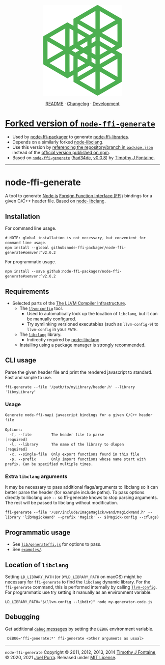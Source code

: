 <p align="center">
  <a href="https://github.com/node-ffi-packager"><img src="https://raw.githubusercontent.com/node-ffi-packager/resources/master/logotype/node-ffi-packager.svg?sanitize=true" alt="node-ffi-packager logotype, impossible cubes in green" width="256" border="0" /></a>
</p>

<p align="center">
  <a href="https://github.com/node-ffi-packager/node-ffi-generate">README</a> &middot; <a href="./CHANGELOG.md">Changelog</a> &middot; <a href="./DEVELOP.md">Development</a>
</p>

# [Forked version of `node-ffi-generate`](https://github.com/node-ffi-packager/node-ffi-generate)

- Used by [node-ffi-packager](https://github.com/node-ffi-packager) to generate [node-ffi-libraries](https://github.com/node-ffi-libraries).
- Depends on a similarly forked [node-libclang](https://github.com/node-ffi-packager/node-libclang).
- Use this version by [referencing the repository/branch in `package.json`](https://docs.npmjs.com/configuring-npm/package-json.html#github-urls) instead of the [official version published on npm](https://www.npmjs.com/package/ffi-generate).
- Based on [`node-ffi-generate`](https://github.com/tjfontaine/node-ffi-generate) ([5ad34dc](https://github.com/tjfontaine/node-ffi-generate/commit/5ad34dc69befbd59601c507c90571b1662e0e66d), [v0.0.8](https://github.com/tjfontaine/node-ffi-generate/releases/tag/v0.0.8)) by [Timothy J Fontaine](https://github.com/tjfontaine).

---

# node-ffi-generate

A tool to generate [Node.js](https://nodejs.org/en/) [Foreign Function Interface (FFI)](https://en.wikipedia.org/wiki/Foreign_function_interface) bindings for a given C/C++ header file. Based on [node-libclang](https://github.com/node-ffi-packager/node-libclang).

## Installation

For command line usage.

```shell
# NOTE: global installation is not necessary, but convenient for command line usage.
npm install --global github:node-ffi-packager/node-ffi-generate#semver:^v2.0.2
```

For programmatic usage.

```shell
npm install --save github:node-ffi-packager/node-ffi-generate#semver:^v2.0.2
```

## Requirements

- Selected parts of the [The LLVM Compiler Infrastructure](https://llvm.org/).
  - The [`llvm-config`](https://llvm.org/) tool.
    - Used to automatically look up the location of `libclang`, but it can be manually configured.
    - Try symlinking versioned executables (such as `llvm-config-9`) to `llvm-config` in your `PATH`.
  - The [`libclang`](https://clang.llvm.org/) library.
    - Indirectly required by [node-libclang](https://github.com/node-ffi-packager/node-libclang).
  - Installing using a package manager is strongly recommended.

## CLI usage

Parse the given header file and print the rendered javascript to standard. Fast and simple to use.

```shell
ffi-generate --file '/path/to/myLibrary/header.h' --library 'libmyLibrary'
```

### Usage

```text
Generate node-ffi-napi javascript bindings for a given C/C++ header file

Options:
  -f, --file         The header file to parse                                                              [required]
  -l, --library      The name of the library to dlopen                                                     [required]
  -x, --single-file  Only export functions found in this file
  -p, --prefix       Only import functions whose name start with prefix. Can be specified multiple times.
```

### Extra `libclang` arguments

It may be necessary to pass additional flags/arguments to libclang so it can better parse the header (for example include paths). To pass options directly to libclang use `--` so ffi-generate knows to stop parsing arguments. The rest will be passed to libclang without modification.

```shell
ffi-generate --file '/usr/include/ImageMagick/wand/MagickWand.h' --library 'libMagickWand' --prefix 'Magick' -- $(Magick-config --cflags)
```

## Programmatic usage

- See [`lib/generateffi.js`](./lib/generateffi.js) for options to pass.
- See [`examples/`](./examples/).

## Location of `libclang`

Setting `LD_LIBRARY_PATH` (or `DYLD_LIBRARY_PATH` on macOS) might be necessary for `ffi-generate` to find the `libclang` dynamic library. For the `ffi-generate` command, this is performed internally by calling [`llvm-config`](https://llvm.org/docs/CommandGuide/llvm-config.html). For programmatic use try setting it manually as an environment variable.

```shell
LD_LIBRARY_PATH="$(llvm-config --libdir)" node my-generator-code.js
```

## Debugging

Get additional [`debug` messages](https://github.com/visionmedia/debug) by setting the `DEBUG` environment variable.

```shell
 DEBUG='ffi-generate:*' ffi-generate <other arguments as usual>
```

---

`node-ffi-generate` Copyright &copy; 2011, 2012, 2013, 2014 [Timothy J Fontaine](https://github.com/tjfontaine), &copy; 2020, 2021 [Joel Purra](https://joelpurra.com/). Released under [MIT License](https://opensource.org/licenses/MIT).
